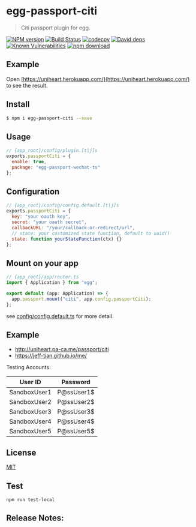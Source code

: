 # egg-passport-citi

> Citi passport plugin for egg.

[![NPM version][npm-image]][npm-url]
[![Build Status](https://travis-ci.com/Jeff-Tian/egg-passport-citi.svg?branch=master)](https://travis-ci.com/Jeff-Tian/egg-passport-citi)
[![codecov](https://codecov.io/gh/Jeff-Tian/egg-passport-citi/branch/master/graph/badge.svg)](https://codecov.io/gh/Jeff-Tian/egg-passport-citi)
[![David deps][david-image]][david-url]
[![Known Vulnerabilities][snyk-image]][snyk-url]
[![npm download][download-image]][download-url]

[npm-image]: https://img.shields.io/npm/v/egg-passport-citi.svg?style=flat-square
[npm-url]: https://npmjs.org/package/egg-passport-citi
[david-image]: https://img.shields.io/david/jeff-tian/egg-passport-citi.svg?style=flat-square
[david-url]: https://david-dm.org/jeff-tian/egg-passport-citi
[snyk-image]: https://snyk.io/test/npm/egg-passport-citi/badge.svg?style=flat-square
[snyk-url]: https://snyk.io/test/npm/egg-passport-citi
[download-image]: https://img.shields.io/npm/dm/egg-passport-citi.svg?style=flat-square
[download-url]: https://npmjs.org/package/egg-passport-citi

<!--
Description here.
-->

## Example

Open [https://uniheart.herokuapp.com/](https://uniheart.herokuapp.com/) to see the result.

## Install

```bash
$ npm i egg-passport-citi --save
```

## Usage

```js
// {app_root}/config/plugin.[t|j]s
exports.passportCiti = {
  enable: true,
  package: "egg-passport-wechat-ts"
};
```

## Configuration

```js
// {app_root}/config/config.default.[t|j]s
exports.passportCiti = {
  key: "your oauth key",
  secret: "your oauth secret",
  callbackURL: "/your/callback-or-redirect/url",
  // state: your customized state function, default to uuid()
  state: function yourStateFunction(ctx) {}
};
```

## Mount on your app

```typescript
// {app_root}/app/router.ts
import { Application } from "egg";

export default (app: Application) => {
  app.passport.mount("citi", app.config.passportCiti);
};
```

see [config/config.default.ts](config/config.default.ts) for more detail.

## Example

- http://uniheart.pa-ca.me/passport/citi
- https://jeff-tian.github.io/me/

Testing Accounts:

|   User ID    |  Password  |
| :----------: | :--------: |
| SandboxUser1 | P@ssUser1$ |
| SandboxUser2 | P@ssUser2$ |
| SandboxUser3 | P@ssUser3$ |
| SandboxUser4 | P@ssUser4$ |
| SandboxUser5 | P@ssUser5$ |

## License

[MIT](LICENSE)

## Test

```shell
npm run test-local
```

## Release Notes:
